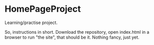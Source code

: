 # HomePageProject
Learning/practise project.

So, instructions in short. Download the repository, open index.html in a browser to run "the site", that should be it. Nothing fancy, just yet.
